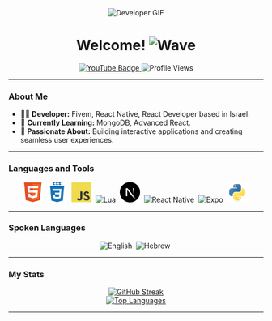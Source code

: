 <div id="header" align="center">
  <img src="https://media.giphy.com/media/CuuSHzuc0O166MRfjt/giphy.gif" width="150" alt="Developer GIF"/>
  <h1>
    Welcome! <img src="https://media.giphy.com/media/hvRJCLFzcasrR4ia7z/giphy.gif" width="30px" alt="Wave"/>
  </h1>
  <p align="center">
    <a href="https://www.youtube.com/@Sp-Scripts">
      <img src="https://img.shields.io/badge/YouTube-red?style=for-the-badge&logo=youtube&logoColor=white" alt="YouTube Badge"/>
    </a>
    <img src="https://komarev.com/ghpvc/?username=Sagi422&style=flat-square&color=blue" alt="Profile Views"/>
  </p>
</div>

---

### About Me

- 👩‍💻 **Developer:** Fivem, React Native, React Developer based in Israel.
- 🌱 **Currently Learning:** MongoDB, Advanced React.
- 🌟 **Passionate About:** Building interactive applications and creating seamless user experiences.

---

### Languages and Tools
<div align="center">
  <img src="https://github.com/devicons/devicon/blob/master/icons/html5/html5-original.svg" title="HTML5" alt="HTML5" width="40" height="40"/>&nbsp;
  <img src="https://github.com/devicons/devicon/blob/master/icons/css3/css3-plain-wordmark.svg" title="CSS3" alt="CSS3" width="40" height="40"/>&nbsp;
  <img src="https://github.com/devicons/devicon/blob/master/icons/javascript/javascript-original.svg" title="JavaScript" alt="JavaScript" width="40" height="40"/>&nbsp;
  <img src="https://upload.wikimedia.org/wikipedia/commons/c/cf/Lua-Logo.svg" title="Lua" alt="Lua" width="40" height="40"/>&nbsp;
  <img src="https://raw.githubusercontent.com/devicons/devicon/6910f0503efdd315c8f9b858234310c06e04d9c0/icons/nextjs/nextjs-original.svg" title="Next.js" alt="Next.js" width="40" height="40"/>&nbsp;
  <img src="https://upload.wikimedia.org/wikipedia/commons/thumb/a/a7/React-icon.svg/1200px-React-icon.svg.png" title="React Native" alt="React Native" width="40" height="40"/>&nbsp;
  <img src="https://encrypted-tbn0.gstatic.com/images?q=tbn:ANd9GcSnTa0tVjiYF3Ilak8DAXLIbepWQ77QVwapnZsNKqp7TkU0msUmd3TEo2l-OmuHY1ie_Fo&usqp=CAU" title="Expo" alt="Expo" width="40" height="40"/>&nbsp;
  <img src="https://raw.githubusercontent.com/devicons/devicon/6910f0503efdd315c8f9b858234310c06e04d9c0/icons/python/python-original.svg" title="Python" alt="Python" width="40" height="40"/>&nbsp;
</div>

---

### Spoken Languages
<div align="center">
  <img src="https://upload.wikimedia.org/wikipedia/commons/thumb/a/a5/Flag_of_the_United_Kingdom_%281-2%29.svg/1200px-Flag_of_the_United_Kingdom_%281-2%29.svg.png" title="English" alt="English" width="70" height="40"/>&nbsp;
  <img src="https://upload.wikimedia.org/wikipedia/commons/thumb/d/d4/Flag_of_Israel.svg/800px-Flag_of_Israel.svg.png" title="Hebrew" alt="Hebrew" width="70" height="40"/>&nbsp;
</div>

---

### My Stats
<div align="center">
  <a href="https://git.io/streak-stats">
    <img src="http://github-readme-streak-stats.herokuapp.com?user=Sagi422&theme=dark&background=000000" alt="GitHub Streak"/>
  </a>
  <br/>
  <a href="https://github.com/anuraghazra/github-readme-stats">
    <img src="https://github-readme-stats.vercel.app/api/top-langs/?username=Sagi422&layout=compact&theme=vision-friendly-dark" alt="Top Languages"/>
  </a>
</div>

---
